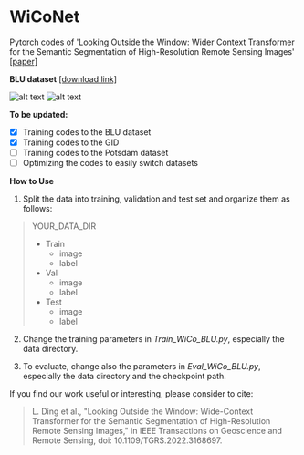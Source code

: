 # WiCoNet
Pytorch codes of 'Looking Outside the Window: Wider Context Transformer for the Semantic Segmentation of High-Resolution Remote Sensing Images' [[paper]](https://doi.org/10.1109/TGRS.2022.3168697)

**BLU dataset** [[download link]](https://rslab.disi.unitn.it/dataset/BLU/)

![alt text](https://github.com/ggsDing/WiCoNet/blob/main/WiCoNet.png)
![alt text](https://github.com/ggsDing/WiCoNet/blob/main/data_BLU.png)

**To be updated:**
- [x] Training codes to the BLU dataset
- [x] Training codes to the GID
- [ ] Training codes to the Potsdam dataset
- [ ] Optimizing the codes to easily switch datasets

**How to Use**
1. Split the data into training, validation and test set and organize them as follows:

>YOUR_DATA_DIR
>  - Train
>    - image
>    - label
>  - Val
>    - image
>    - label
>  - Test
>    - image
>    - label

2. Change the training parameters in *Train_WiCo_BLU.py*, especially the data directory.

3. To evaluate, change also the parameters in *Eval_WiCo_BLU.py*, especially the data directory and the checkpoint path.

If you find our work useful or interesting, please consider to cite:
> L. Ding et al., "Looking Outside the Window: Wide-Context Transformer for the Semantic Segmentation of High-Resolution Remote Sensing Images," in IEEE Transactions on Geoscience and Remote Sensing, doi: 10.1109/TGRS.2022.3168697.
